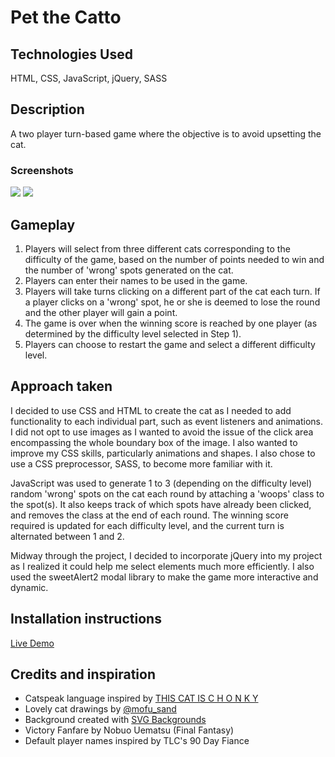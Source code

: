 # Pet the Catto


## Technologies Used

HTML, CSS, JavaScript, jQuery, SASS


## Description

A two player turn-based game where the objective is to avoid upsetting the cat.

### Screenshots

<img src="https://i.imgur.com/k0svxmp.png" />
<img src="https://i.imgur.com/N0L6Bl5.png" />


## Gameplay

1. Players will select from three different cats corresponding to the difficulty of the game, based on the number of points needed to win and the number of 'wrong' spots generated on the cat. 
2. Players can enter their names to be used in the game.
3. Players will take turns clicking on a different part of the cat each turn. If a player clicks on a 'wrong' spot, he or she is deemed to lose the round and the other player will gain a point.
4. The game is over when the winning score is reached by one player (as determined by the difficulty level selected in Step 1).
5. Players can choose to restart the game and select a different difficulty level.


## Approach taken

I decided to use CSS and HTML to create the cat as I needed to add functionality to each individual part, such as event listeners and animations. I did not opt to use images as I wanted to avoid the issue of the click area encompassing the whole boundary box of the image. I also wanted to improve my CSS skills, particularly animations and shapes. I also chose to use a CSS preprocessor, SASS, to become more familiar with it.

JavaScript was used to generate 1 to 3 (depending on the difficulty level) random 'wrong' spots on the cat each round by attaching a 'woops' class to the spot(s). It also keeps track of which spots have already been clicked, and removes the class at the end of each round. The winning score required is updated for each difficulty level, and the current turn is alternated between 1 and 2.

Midway through the project, I decided to incorporate jQuery into my project as I realized it could help me select elements much more efficiently. I also used the sweetAlert2 modal library to make the game more interactive and dynamic.


## Installation instructions

<a href="https://joeyqlim.github.io/pet-the-catto/">Live Demo</a>


## Credits and inspiration

* Catspeak language inspired by <a href="https://www.facebook.com/groups/133018060894811/">THIS CAT IS C H O N K Y</a>
* Lovely cat drawings by <a href="https://www.instagram.com/mofu_sand/?hl=en">@mofu_sand</a>
* Background created with <a href="https://www.svgbackgrounds.com/">SVG Backgrounds</a>
* Victory Fanfare by Nobuo Uematsu (Final Fantasy)
* Default player names inspired by TLC's 90 Day Fiance